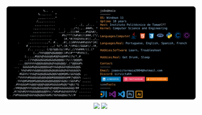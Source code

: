 <a href="https://github.com/sirvictahh/sirvictahh">
  <picture>
    <source media="(prefers-color-scheme: dark)" srcset="https://raw.githubusercontent.com/sirvictahh/sirvictahh/main/maia.svg">
    <img alt="João Víctor Maia's GitHub Profile README" src="https://raw.githubusercontent.com/sirvictahh/sirvictahh/main/maia.svg">
  </picture>
</a>

<div align="center">
<img class="img" src="https://github-readme-stats.vercel.app/api?username=sirvictahh&show_icons=true&theme=radical" />  
<img class="img" src="https://github-readme-stats-git-masterrstaa-rickstaa.vercel.app/api/top-langs/?username=sirvictahh&theme=dracula />"
  
</div>
